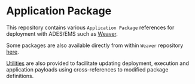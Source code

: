 # Application Package

This repository contains various `Application Package` references for deployment with ADES/EMS such as [Weaver][weaver].

Some packages are also available directly from within `Weaver` repository [here][weaver-pkg].


[Utilities](./utils) are also provided to facilitate updating deployment, execution and application payloads using
cross-references to modified package definitions.

[weaver]: https://github.com/crim-ca/weaver
[weaver-pkg]: https://github.com/crim-ca/weaver/tree/master/tests/functional/application-packages
